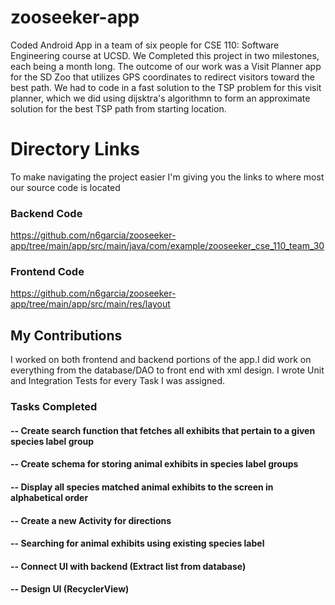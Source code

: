 # zooseeker-app
Coded Android App in a team of six people for CSE 110: Software Engineering course at UCSD. We Completed this project in two milestones, each being a month long. The outcome of our work was a Visit Planner app for the SD Zoo that utilizes GPS coordinates to redirect visitors toward the best path. We had to code in a fast solution to the TSP problem for this visit planner, which we did using dijsktra's algorithmn to form an approximate solution for the best TSP path from starting location.


# Directory Links
To make navigating the project easier I'm giving you the links to where most our source code is located

### Backend Code
https://github.com/n6garcia/zooseeker-app/tree/main/app/src/main/java/com/example/zooseeker_cse_110_team_30

### Frontend Code
https://github.com/n6garcia/zooseeker-app/tree/main/app/src/main/res/layout

## My Contributions
I worked on both frontend and backend portions of the app.I did work on everything from the database/DAO to front end with xml design. I wrote Unit and Integration Tests for every Task I was assigned.

### Tasks Completed

#### -- Create search function that fetches all exhibits that pertain to a given species label group
#### -- Create schema for storing animal exhibits in species label groups
#### -- Display all species matched animal exhibits to the screen in alphabetical order
#### -- Create a new Activity for directions
#### -- Searching for animal exhibits using existing species label
#### -- Connect UI with backend (Extract list from database)
#### -- Design UI (RecyclerView)

